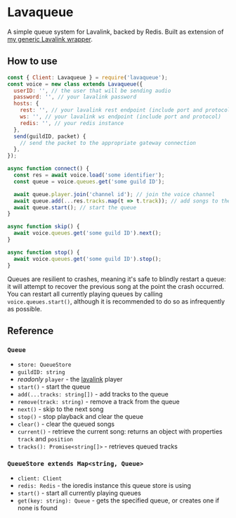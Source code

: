 # Lavaqueue

A simple queue system for Lavalink, backed by Redis. Built as extension of [my generic Lavalink wrapper](https://github.com/appellation/lavalink.js).

## How to use

```js
const { Client: Lavaqueue } = require('lavaqueue');
const voice = new class extends Lavaqueue({
  userID: '', // the user that will be sending audio
  password: '', // your lavalink password
  hosts: {
    rest: '', // your lavalink rest endpoint (include port and protocol)
    ws: '', // your lavalink ws endpoint (include port and protocol)
    redis: '', // your redis instance
  },
  send(guildID, packet) {
    // send the packet to the appropriate gateway connection
  },
});

async function connect() {
  const res = await voice.load('some identifier');
  const queue = voice.queues.get('some guild ID');

  await queue.player.join('channel id'); // join the voice channel
  await queue.add(...res.tracks.map(t => t.track)); // add songs to the queue
  await queue.start(); // start the queue
}

async function skip() {
  await voice.queues.get('some guild ID').next();
}

async function stop() {
  await voice.queues.get('some guild ID').stop();
}
```

Queues are resilient to crashes, meaning it's safe to blindly restart a queue: it will attempt to recover the previous song at the point the crash occurred. You can restart all currently playing queues by calling `voice.queues.start()`, although it is recommended to do so as infrequently as possible.

## Reference

### `Queue`
- `store: QueueStore`
- `guildID: string`
- *readonly* `player` - the [lavalink](https://github.com/appellation/lavalink.js) player
- `start()` - start the queue
- `add(...tracks: string[])` - add tracks to the queue
- `remove(track: string)` - remove a track from the queue
- `next()` - skip to the next song
- `stop()` - stop playback and clear the queue
- `clear()` - clear the queued songs
- `current()` - retrieve the current song: returns an object with properties `track` and `position`
- `tracks(): Promise<string[]>` - retrieves queued tracks

### `QueueStore extends Map<string, Queue>`
- `client: Client`
- `redis: Redis` - the ioredis instance this queue store is using
- `start()` - start all currently playing queues
- `get(key: string): Queue` - gets the specified queue, or creates one if none is found
